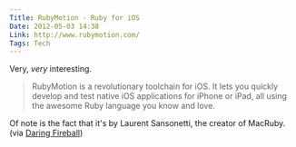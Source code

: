```yaml
---
Title: RubyMotion - Ruby for iOS
Date: 2012-05-03 14:38
Link: http://www.rubymotion.com/
Tags: Tech
---
```

Very, *very* interesting.

> RubyMotion is a revolutionary toolchain for iOS. 
It lets you quickly develop and test native iOS applications for iPhone or iPad, all using the awesome Ruby language you know and love.

Of note is the fact that it's by Laurent Sansonetti, the creator of MacRuby. (via [Daring Fireball](http://daringfireball.net/))